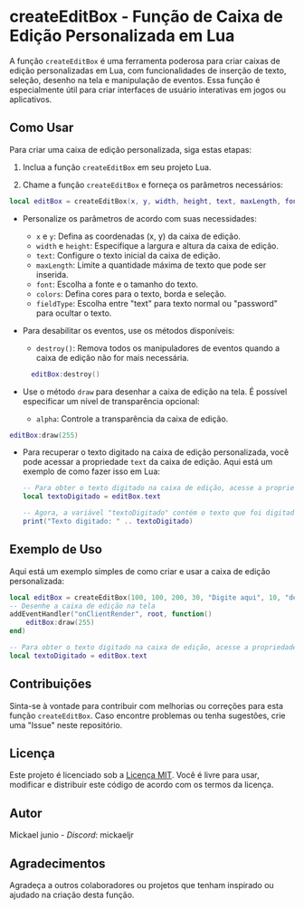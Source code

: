 # createEditBox - Função de Caixa de Edição Personalizada em Lua

A função `createEditBox` é uma ferramenta poderosa para criar caixas de edição personalizadas em Lua, com funcionalidades de inserção de texto, seleção, desenho na tela e manipulação de eventos. Essa função é especialmente útil para criar interfaces de usuário interativas em jogos ou aplicativos.

## Como Usar

Para criar uma caixa de edição personalizada, siga estas etapas:

1. Inclua a função `createEditBox` em seu projeto Lua.

2. Chame a função `createEditBox` e forneça os parâmetros necessários:

```lua
local editBox = createEditBox(x, y, width, height, text, maxLength, font, colors, fieldType)
```


- Personalize os parâmetros de acordo com suas necessidades:
  - `x` e `y`: Defina as coordenadas (x, y) da caixa de edição.
  - `width` e `height`: Especifique a largura e altura da caixa de edição.
  - `text`: Configure o texto inicial da caixa de edição.
  - `maxLength`: Limite a quantidade máxima de texto que pode ser inserida.
  - `font`: Escolha a fonte e o tamanho do texto.
  - `colors`: Defina cores para o texto, borda e seleção.
  - `fieldType`: Escolha entre "text" para texto normal ou "password" para ocultar o texto.


- Para desabilitar os eventos, use os métodos disponíveis:
  - `destroy()`: Remova todos os manipuladores de eventos quando a caixa de edição não for mais necessária.
  ```lua
    editBox:destroy()
  ```

- Use o método `draw` para desenhar a caixa de edição na tela. É possível especificar um nível de transparência opcional:
  - `alpha`: Controle a transparência da caixa de edição.
```lua
editBox:draw(255)
```

- Para recuperar o texto digitado na caixa de edição personalizada, você pode acessar a propriedade `text` da caixa de edição. Aqui está um exemplo de como fazer isso em Lua:
  ```lua
  -- Para obter o texto digitado na caixa de edição, acesse a propriedade "text"
  local textoDigitado = editBox.text

  -- Agora, a variável "textoDigitado" contém o texto que foi digitado na caixa de edição
  print("Texto digitado: " .. textoDigitado)
  ```


## Exemplo de Uso

Aqui está um exemplo simples de como criar e usar a caixa de edição personalizada:

```lua
local editBox = createEditBox(100, 100, 200, 30, "Digite aqui", 10, "default", {textColor = {255, 255, 255, 1}, borderColor = {10, 10, 10, 1}}, "text")
-- Desenhe a caixa de edição na tela
addEventHandler("onClientRender", root, function()
    editBox:draw(255)
end)

-- Para obter o texto digitado na caixa de edição, acesse a propriedade "text"
local textoDigitado = editBox.text
```



## Contribuições

Sinta-se à vontade para contribuir com melhorias ou correções para esta função `createEditBox`. Caso encontre problemas ou tenha sugestões, crie uma "Issue" neste repositório.

## Licença

Este projeto é licenciado sob a [Licença MIT](LICENSE). Você é livre para usar, modificar e distribuir este código de acordo com os termos da licença.

## Autor

Mickael junio - *Discord*: mickaeljr

## Agradecimentos

Agradeça a outros colaboradores ou projetos que tenham inspirado ou ajudado na criação desta função.
